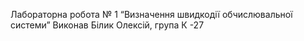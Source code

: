 Лабораторна робота № 1   “Визначення швидкодії обчислювальної системи”
Виконав Білик Олексій, група К -27
